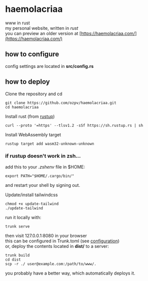# haemolacriaa
www in rust  
my personal website, written in *rust*  
you can preview an older version at [https://haemolacriaa.com/](https://haemolacriaa.com/)  
  
## how to configure
config settings are located in **src/config.rs**
  
## how to deploy
Clone the repository and cd  
```
git clone https://github.com/ozpv/haemolacriaa.git
cd haemolacriaa
```

Install rust (from [rustup](https://rustup.rs/)) 
```
curl --proto '=https' --tlsv1.2 -sSf https://sh.rustup.rs | sh
```
  
Install WebAssembly target  
```
rustup target add wasm32-unknown-unknown
```

### if rustup doesn't work in zsh...
add this to your *.zshenv* file in $HOME:  
```
export PATH="$HOME/.cargo/bin/"
```  
and restart your shell by signing out.  

Update/install tailwindcss  
```
chmod +x update-tailwind
./update-tailwind
```

run it locally with:  
```
trunk serve
```
then visit 127.0.0.1:8080 in your browser  
this can be configured in Trunk.toml (see [configuration](https://trunkrs.dev/configuration/))  
or, deploy the contents located in **dist/** to a server:  
```
trunk build  
cd dist  
scp -r ./ user@example.com:/path/to/www/.  
```  
you probably have a better way, which automatically deploys it.  
